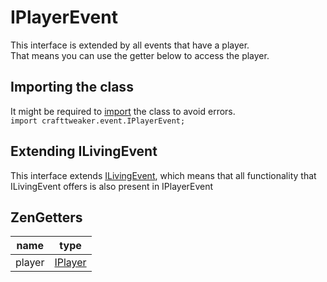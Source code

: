 # IPlayerEvent
This interface is extended by all events that have a player.  
That means you can use the getter below to access the player. 


## Importing the class
It might be required to [import](/AdvancedFunctions/Import) the class to avoid errors.  
`import crafttweaker.event.IPlayerEvent;`

## Extending ILivingEvent
This interface extends [ILivingEvent](ILivingEvent), which means that all functionality that ILivingEvent offers is also present in IPlayerEvent

## ZenGetters

| name   | type                                     |
|--------|------------------------------------------|
| player | [IPlayer](/Vanilla/Players/IPlayer)      |